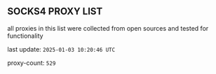 ## SOCKS4 PROXY LIST

all proxies in this list were collected from open sources and tested for functionality

last update: `2025-01-03 10:20:46 UTC`

proxy-count: `529`
